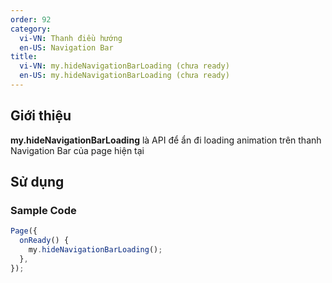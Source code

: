 ```yaml
---
order: 92
category:
  vi-VN: Thanh điều hướng
  en-US: Navigation Bar
title:
  vi-VN: my.hideNavigationBarLoading (chưa ready)
  en-US: my.hideNavigationBarLoading (chưa ready)
---
```


## Giới thiệu

**my.hideNavigationBarLoading** là API để ẩn đi loading animation trên thanh Navigation Bar của page hiện tại

## Sử dụng

### Sample Code

```js
Page({
  onReady() {
    my.hideNavigationBarLoading();
  },
});
```
